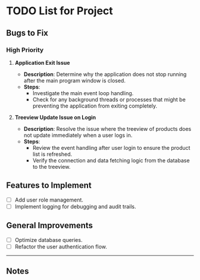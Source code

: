 # TODO List for Project

## Bugs to Fix

### High Priority

1. **Application Exit Issue**
   - **Description**: Determine why the application does not stop running after the main program window is closed.
   - **Steps**:
     - Investigate the main event loop handling.
     - Check for any background threads or processes that might be preventing the application from exiting completely.

2. **Treeview Update Issue on Login**
   - **Description**: Resolve the issue where the treeview of products does not update immediately when a user logs in.
   - **Steps**:
     - Review the event handling after user login to ensure the product list is refreshed.
     - Verify the connection and data fetching logic from the database to the treeview.

## Features to Implement

- [ ] Add user role management.
- [ ] Implement logging for debugging and audit trails.

## General Improvements

- [ ] Optimize database queries.
- [ ] Refactor the user authentication flow.

---

## Notes
